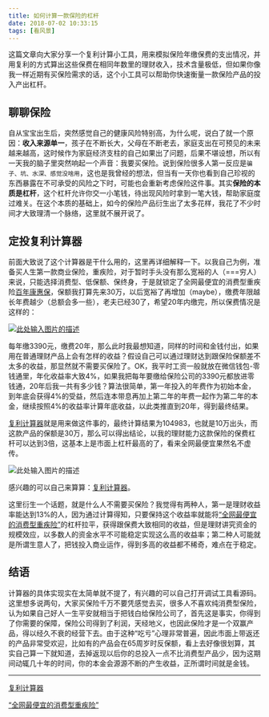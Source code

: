 ```yaml
---
title: 如何计算一款保险的杠杆
date: 2018-07-02 10:33:15
tags: [看风景]
---
```


这篇文章向大家分享一个复利计算小工具，用来模拟保险年缴保费的支出情况，并用复利的方式算出这些保费在相同年数里的理财收入，技术含量极低，但如果你像我一样近期有买保险需求的话，这个小工具可以帮助你快速衡量一款保险产品的投入产出杠杆。

<!-- more -->

## [](#聊聊保险 "聊聊保险")聊聊保险

自从宝宝出生后，突然感觉自己的健康风险特别高，为什么呢，说白了就一个原因：**收入来源单一**，孩子在不断长大，父母在不断老去，家庭支出在可预见的未来越来越高，这时候作为家庭经济支柱的自己如果出了问题，后果不堪设想，所以有一天我的脑子里突然响起一个声音：我要买保险。说到保险很多人第一反应是`骗子、坑、水深、感觉没啥用`，这也是我曾经的想法，但当有一天你也看到自己珍视的东西暴露在不可承受的风险之下时，可能也会重新考虑保险这件事。其实**保险的本质是杠杆**，这个杠杆允许你交一小笔钱，待出现风险时拿到一笔大钱，帮助家庭度过难关。在这个本质的基础上，如今的保险产品衍生出了太多花样，我花了不少时间才大致理清一个脉络，这里就不展开说了。

## [](#定投复利计算器 "定投复利计算器")定投复利计算器

前面大致说了这个计算器是干什么用的，这里再详细解释一下。以我自己为例，准备买人生第一款商业保险，重疾险，对于暂时手头没有那么宽裕的人（===穷人）来说，只能选择消费型、低保额、保终身，于是就锁定了全网最便宜的消费型重疾险[百年康惠保](https://cps.qixin18.com/zt1029065/product/detail-2170-2726.html)，保额我打算先来30万，以后宽裕了再增加（maybe），缴费年限越长年费越少（总额会多一些），老夫已经30了，希望20年内缴完，所以保费情况是这样的：

[![此处输入图片的描述](https://refined-x.com/asset/baofei-kanghuibao.png)](https://cps.qixin18.com/zt1029065/product/detail-2170-2726.html)

每年缴3390元，缴费20年，那么此时我最想知道，同样的时间和金钱付出，如果用在普通理财产品上会有怎样的收益？假设自己可以通过理财达到跟保险保额差不太多的收益，那显然就不需要买保险了。OK，我平时工资一般就放在微信钱包-零钱通里，年化收益率大致4%，如果我把每年要缴给保险公司的3390元都放进零钱通，20年后我一共有多少钱？算法很简单，第一年投入的年费作为初始本金，到年底会获得4%的受益，然后连本带息再加上第二年的年费一起作为第二年的本金，继续按照4%的收益率计算年底收益，以此类推直到20年，得到最终结果。

[复利计算器](//refined-x.com/projects/codes/interest.html)就是用来做这件事的，最终计算结果为104983，也就是10万出头，而这款产品的保额是30万，那么可以得出结论，以我的理财能力这款保险的保费杠杆可以达到3倍，这基本上是市面上杠杆最高的了，看来全网最便宜果然名不虚传。

![此处输入图片的描述](https://refined-x.com/asset/interest.png)

感兴趣的可以自己来算算：[复利计算器](//refined-x.com/projects/codes/interest.html)。

这里衍生一个话题，就是什么人不需要买保险？我觉得有两种人，第一是理财收益率能达到13%的人，因为通过计算得知，只要保持这个收益率就能将[“全网最便宜的消费型重疾险”](https://cps.qixin18.com/zt1029065/product/detail-2170-2726.html)的杠杆拉平，获得跟保费大致相同的收益，但是理财讲究资金的规模效应，以多数人的资金水平不可能稳定实现这么高的收益率；第二种人可能就是所谓生意人了，把钱投入商业运作，得到多高的收益都不稀奇，难点在于稳定。

## [](#结语 "结语")结语

计算器的具体实现实在太简单就不提了，有兴趣的可以自己打开调试工具看源码。这里想多说两句，大家买保险千万不要凭感觉去买，很多人不喜欢纯消费型保险，认为如果自己好人一生平安就相当于把钱白给保险公司了，首先这是事实，你得到了你需要的保障，保险公司得到了利润，天经地义，也因此保险才是一个双赢产品，得以经久不衰的经营下去。由于这种“吃亏”心理非常普遍，因此市面上带返还的产品非常受欢迎，比如有的产品会在65周岁时反保额，看上去好像很划算，其实自己算一下就知道，去掉返现以后你的总投入一点不比消费型产品少，因为这期间动辄几十年的时间，你的本金会源源不断的产生收益，正所谓时间就是金钱。

* * *

[复利计算器](//refined-x.com/projects/codes/interest.html)

[“全网最便宜的消费型重疾险”](https://cps.qixin18.com/zt1029065/product/detail-2170-2726.html)
